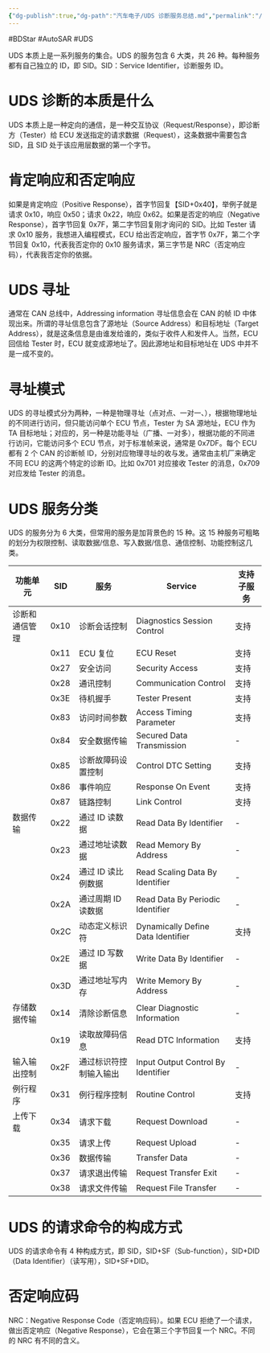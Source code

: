 ```yaml
---
{"dg-publish":true,"dg-path":"汽车电子/UDS 诊断服务总结.md","permalink":"/汽车电子/UDS 诊断服务总结/","created":"2019-11-28T17:08:38.000+08:00","updated":"2025-03-07T14:04:26.389+08:00"}
---
```


#BDStar #AutoSAR #UDS 

UDS 本质上是一系列服务的集合。UDS 的服务包含 6 大类，共 26 种。每种服务都有自己独立的 ID，即 SID。SID：Service Identifier，诊断服务 ID。

# UDS 诊断的本质是什么

UDS 本质上是一种定向的通信，是一种交互协议（Request/Response），即诊断方（Tester）给 ECU 发送指定的请求数据（Request），这条数据中需要包含 SID，且 SID 处于该应用层数据的第一个字节。

# 肯定响应和否定响应

如果是肯定响应（Positive Response），首字节回复【SID+0x40】，举例子就是请求 0x10，响应 0x50；请求 0x22，响应 0x62。如果是否定的响应（Negative Response），首字节回复 0x7F，第二字节回复刚才询问的 SID。比如 Tester 请求 0x10 服务，我想进入编程模式，ECU 给出否定响应，首字节 0x7F，第二个字节回复 0x10，代表我否定你的 0x10 服务请求，第三字节是 NRC（否定响应码），代表我否定你的依据。

# UDS 寻址

通常在 CAN 总线中，Addressing information 寻址信息会在 CAN 的帧 ID 中体现出来。所谓的寻址信息包含了源地址（Source Address）和目标地址（Target Address），就是这条信息是由谁发给谁的，类似于收件人和发件人。当然，ECU 回信给 Tester 时，ECU 就变成源地址了。因此源地址和目标地址在 UDS 中并不是一成不变的。

# 寻址模式

UDS 的寻址模式分为两种，一种是物理寻址（点对点、一对一、），根据物理地址的不同进行访问，但只能访问单个 ECU 节点，Tester 为 SA 源地址，ECU 作为 TA 目标地址；对应的，另一种是功能寻址（广播、一对多），根据功能的不同进行访问，它能访问多个 ECU 节点，对于标准帧来说，通常是 0x7DF。每个 ECU 都有 2 个 CAN 的诊断帧 ID，分别对应物理寻址的收与发。通常由主机厂来确定不同 ECU 的这两个特定的诊断 ID。比如 0x701 对应接收 Tester 的消息，0x709 对应发给 Tester 的消息。

# UDS 服务分类

UDS 的服务分为 6 大类，但常用的服务是加背景色的 15 种。这 15 种服务可粗略的划分为权限控制、读取数据/信息、写入数据/信息、通信控制、功能控制这几类。

| 功能单元    | SID  | 服务          | Service                            | 支持子服务 |
| ------- | ---- | ----------- | ---------------------------------- | ----- |
| 诊断和通信管理 | 0x10 | 诊断会话控制      | Diagnostics Session Control        | 支持    |
|         | 0x11 | ECU 复位      | ECU Reset                          | 支持    |
|         | 0x27 | 安全访问        | Security Access                    | 支持    |
|         | 0x28 | 通讯控制        | Communication Control              | 支持    |
|         | 0x3E | 待机握手        | Tester Present                     | 支持    |
|         | 0x83 | 访问时间参数      | Access Timing Parameter            | 支持    |
|         | 0x84 | 安全数据传输      | Secured Data Transmission          | -     |
|         | 0x85 | 诊断故障码设置控制   | Control DTC Setting                | 支持    |
|         | 0x86 | 事件响应        | Response On Event                  | 支持    |
|         | 0x87 | 链路控制        | Link Control                       | 支持    |
| 数据传输    | 0x22 | 通过 ID 读数据   | Read Data By Identifier            | -     |
|         | 0x23 | 通过地址读数据     | Read Memory By Address             | -     |
|         | 0x24 | 通过 ID 读比例数据 | Read Scaling Data By Identifier    | -     |
|         | 0x2A | 通过周期 ID 读数据 | Read Data By Periodic Identifier   | -     |
|         | 0x2C | 动态定义标识符     | Dynamically Define Data Identifier | 支持    |
|         | 0x2E | 通过 ID 写数据   | Write Data By Identifier           | -     |
|         | 0x3D | 通过地址写内存     | Write Memory By Address            | -     |
| 存储数据传输  | 0x14 | 清除诊断信息      | Clear Diagnostic Information       | -     |
|         | 0x19 | 读取故障码信息     | Read DTC Information               | 支持    |
| 输入输出控制  | 0x2F | 通过标识符控制输入输出 | Input Output Control By Identifier | -     |
| 例行程序    | 0x31 | 例行程序控制      | Routine Control                    | 支持    |
| 上传下载    | 0x34 | 请求下载        | Request Download                   | -     |
|         | 0x35 | 请求上传        | Request Upload                     | -     |
|         | 0x36 | 数据传输        | Transfer Data                      | -     |
|         | 0x37 | 请求退出传输      | Request Transfer Exit              | -     |
|         | 0x38 | 请求文件传输      | Request File Transfer              | -     |

# UDS 的请求命令的构成方式

UDS 的请求命令有 4 种构成方式，即 SID，SID+SF（Sub-function），SID+DID（Data Identifier）（读写用），SID+SF+DID。

# 否定响应码

NRC：Negative Response Code（否定响应码）。如果 ECU 拒绝了一个请求，做出否定响应（Negative Response），它会在第三个字节回复一个 NRC。不同的 NRC 有不同的含义。